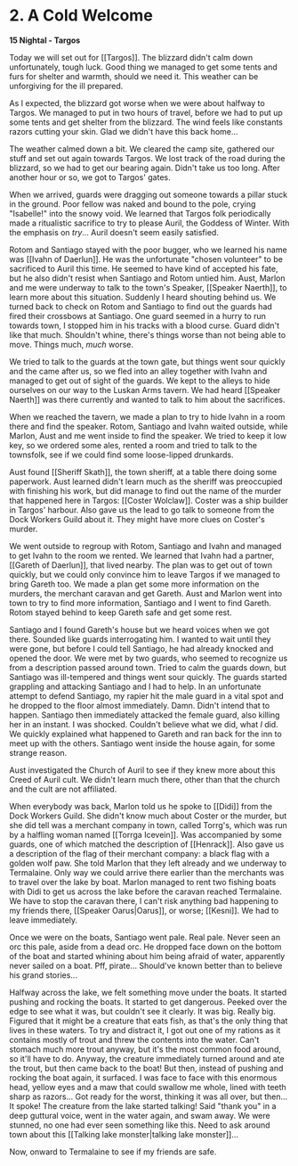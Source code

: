 # 2. A Cold Welcome

**15 Nightal - Targos**

Today we will set out for [[Targos]]. The blizzard didn't calm down unfortunately, tough luck. Good thing we managed to get some tents and furs for shelter and warmth, should we need it. This weather can be unforgiving for the ill prepared.

As I expected, the blizzard got worse when we were about halfway to Targos. We managed to put in two hours of travel, before we had to put up some tents and get  shelter from the blizzard. The wind feels like constants razors cutting your skin. Glad we didn't have this back home...

The weather calmed down a bit. We cleared the camp site, gathered our stuff and set out again towards Targos. We lost track of the road during the blizzard, so we had to get our bearing again. Didn't take us too long. After another hour or so, we got to Targos' gates. 

When we arrived, guards were dragging out someone towards a pillar stuck in the ground. Poor fellow was naked and bound to the pole, crying "Isabelle!" into the snowy void. We learned that Targos folk periodically made a ritualistic sacrifice to try to please Auril, the Goddess of Winter. With the emphasis on _try_... Auril doesn't seem easily satisfied.

Rotom and Santiago stayed with the poor bugger, who we learned his name was [[Ivahn of Daerlun]]. He was the unfortunate "chosen volunteer" to be sacrificed to Auril this time. He seemed to have kind of accepted his fate, but he also didn't resist when Santiago and Rotom untied him. Aust, Marlon and me were underway to talk to the town's Speaker, [[Speaker Naerth]], to learn more about this situation. Suddenly I heard shouting behind us. We turned back to check on Rotom and Santiago to find out the guards had fired their crossbows at Santiago. One guard seemed in a hurry to run towards town, I stopped him in his tracks with a blood curse. Guard didn't like that much. Shouldn't whine, there's things worse than not being able to move. Things much, _much_ worse.

We tried to talk to the guards at the town gate, but things went sour quickly and the came after us, so we fled into an alley together with Ivahn and managed to get out of sight of the guards. We kept to the alleys to hide ourselves on our way to the Luskan Arms tavern. We had heard [[Speaker Naerth]] was there currently and wanted to talk to him about the sacrifices.

When we reached the tavern, we made a plan to try to hide Ivahn in a room there and find the speaker. Rotom, Santiago and Ivahn waited outside, while Marlon, Aust and me went inside to find the speaker. We tried to keep it low key, so we ordered some ales, rented a room and tried to talk to the townsfolk, see if we could find some loose-lipped drunkards.

Aust found [[Sheriff Skath]], the town sheriff, at a table there doing some paperwork. Aust learned didn't learn much as the sheriff was preoccupied with finishing his work, but did manage to find out the name of the murder that happened here in Targos: [[Coster Wolclaw]]. Coster was a ship builder in Targos' harbour. Also gave us the lead to go talk to someone from the Dock Workers Guild about it. They might have more clues on Coster's murder.

We went outside to regroup with Rotom, Santiago and Ivahn and managed to get Ivahn to the room we rented. We learned that Ivahn had a partner, [[Gareth of Daerlun]], that lived nearby. The plan was to get out of town quickly, but we could only convince him to leave Targos if we managed to bring Gareth too. We made a plan get some more information on the murders, the merchant caravan and get Gareth. Aust and Marlon went into town to try to find more information, Santiago and I went to find Gareth. Rotom stayed behind to keep Gareth safe and get some rest.

Santiago and I found Gareth's house but we heard voices when we got there. Sounded like guards interrogating him. I wanted to wait until they were gone, but before I could tell Santiago, he had already knocked and opened the door. We were met by two guards, who seemed to recognize us from a description passed around town. Tried to calm the guards down, but Santiago was ill-tempered and things went sour quickly. The guards started grappling and attacking Santiago and I had to help. In an unfortunate attempt to defend Santiago, my rapier hit the male guard in a vital spot and he dropped to the floor almost immediately. Damn. Didn't intend that to happen. Santiago then immediately attacked the female guard, also killing her in an instant. I was shocked. Couldn't believe what we did, what _I_ did. We quickly explained what happened to Gareth and ran back for the inn to meet up with the others. Santiago went inside the house again, for some strange reason.

Aust investigated the Church of Auril to see if they knew more about this Creed of Auril cult. We didn't learn much there, other than that the church and the cult are not affiliated.

When everybody was back, Marlon told us he spoke to [[Didi]] from the Dock Workers Guild. She didn't know much about Coster or the murder, but she did tell was a merchant company in town, called Torrg's, which was run by a halfling woman named [[Torrga Icevein]]. Was accompanied by some guards, one of which matched the description of [[Henrack]]. Also gave us a description of the flag of their merchant company: a black flag with a golden wolf paw. She told Marlon that they left already and we underway to Termalaine. Only way we could arrive there earlier than the merchants was to travel over the lake by boat. Marlon managed to rent two fishing boats with Didi to get us across the lake before the caravan reached Termalaine. We have to stop the caravan there, I can't risk anything bad happening to my friends there, [[Speaker Oarus|Oarus]], or worse; [[Kesni]]. We had to leave immediately.

Once we were on the boats, Santiago went pale. Real pale. Never seen an orc this pale, aside from a dead orc. He dropped face down on the bottom of the boat and started whining about him being afraid of water, apparently never sailed on a boat. Pff, pirate... Should've known better than to believe his grand stories...

Halfway across the lake, we felt something move under the boats. It started pushing and rocking the boats. It started to get dangerous. Peeked over the edge to see what it was, but couldn't see it clearly. It was big. Really big. Figured that it might be a creature that eats fish, as that's the only thing that lives in these waters. To try and distract it, I got out one of my rations as it contains mostly of trout and threw the contents into the water. Can't stomach much more trout anyway, but it's the most common food around, so it'll have to do. Anyway, the creature immediately turned around and ate the trout, but then came back to the boat! But then, instead of pushing and rocking the boat again, it surfaced. I was face to face with this enormous head, yellow eyes and a maw that could swallow me whole, lined with teeth sharp as razors... Got ready for the worst, thinking it was all over, but then... It spoke! The creature from the lake started talking! Said "thank you" in a deep guttural voice, went in the water again, and swam away. We were stunned, no one had ever seen something like this. Need to ask around town about this [[Talking lake monster|talking lake monster]]...

Now, onward to Termalaine to see if my friends are safe.
